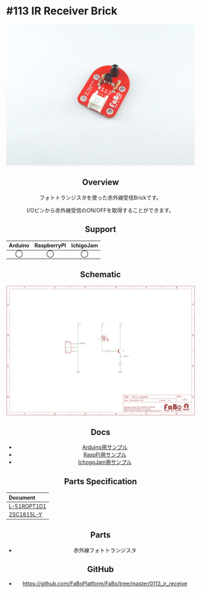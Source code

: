 # #113 IR Receiver Brick

<center>

![](./img/113_ir_receive.jpg)
<!--COLORME-->

## Overview
フォトトランジスタを使った赤外線受信Brickです。

I/Oピンから赤外線受信のON/OFFを取得することができます。

## Support
|Arduino|RaspberryPI|IchigoJam|
|:--:|:--:|:--:|
|◯|◯|◯|

## Schematic
![](./img/113_ir_receive_sch.png)

## Docs

* [Arduino用サンプル](http://docs.fabo.io/fabo/arduino/brick_analog/113_brick_analog_ir_receiver.html)
* [RaspPi用サンプル](http://docs.fabo.io/fabo/rasppi/brick_analog/113_brick_analog_ir_receiver.html)
* [IchogoJam用サンプル](http://docs.fabo.io/fabo/ichigojam/brick_analog/113_brick_analog_ir_receiver.html)

## Parts Specification
| Document |
|:--|
| [L-51ROPT1D1](http://akizukidenshi.com/catalog/g/gI-04211/) |
| [2SC1815L-Y](http://akizukidenshi.com/catalog/g/gI-06475/) |

## Parts
- 赤外線フォトトランジスタ

## GitHub
- https://github.com/FaBoPlatform/FaBo/tree/master/0113_ir_receive
